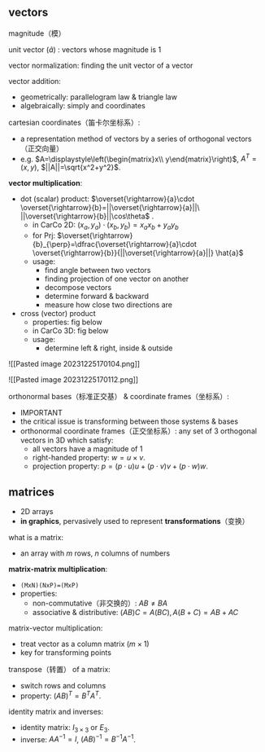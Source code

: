 
## vectors

magnitude（模）

unit vector ($\hat{a}$) : vectors whose magnitude is 1

vector normalization: finding the unit vector of a vector

vector addition:
- geometrically: parallelogram law & triangle law
- algebraically: simply and coordinates

cartesian coordinates（笛卡尔坐标系）:
- a representation method of vectors by a series of orthogonal vectors（正交向量）
- e.g. $A=\displaystyle\left(\begin{matrix}x\\ y\end{matrix}\right)$, $A^T=(x,y)$, $||A||=\sqrt{x^2+y^2}$. 

**vector multiplication**:
- dot (scalar) product: $\overset{\rightarrow}{a}\cdot \overset{\rightarrow}{b}=||\overset{\rightarrow}{a}||\ ||\overset{\rightarrow}{b}||\cos\theta$ .
	- in CarCo 2D: $(x_a,y_a)\cdot (x_b,y_b)=x_a x_b+y_a y_b$
	- for Prj: $\overset{\rightarrow}{b}_{\perp}=\dfrac{\overset{\rightarrow}{a}\cdot \overset{\rightarrow}{b}}{||\overset{\rightarrow}{a}||} \hat{a}$
	- usage: 
		- find angle between two vectors
		- finding projection of one vector on another
		- decompose vectors
		- determine forward & backward
		- measure how close two directions are
- cross (vector) product
	- properties: fig below
	- in CarCo 3D: fig below
	- usage:
		- determine left & right, inside & outside

![[Pasted image 20231225170104.png]]

![[Pasted image 20231225170112.png]]

orthonormal bases（标准正交基） & coordinate frames（坐标系）:
- IMPORTANT
- the critical issue is transforming between those systems & bases
- orthonormal coordinate frames（正交坐标系）: any set of 3 orthogonal vectors in 3D which satisfy:
	- all vectors have a magnitude of 1
	- right-handed property: $w=u\times v$.
	- projection property: $p=(p\cdot u)u+(p\cdot v)v+(p\cdot w)w$. 

## matrices

- 2D arrays
- **in graphics**, pervasively used to represent **transformations**（变换）

what is a matrix:
- an array with $m$ rows, $n$ columns of numbers

**matrix-matrix multiplication**:
- `(MxN)(NxP)=(MxP)`
- properties:
	- non-commutative（非交换的）: $AB\neq BA$
	- associative & distributive: $(AB)C=A(BC), A(B+C)=AB+AC$

matrix-vector multiplication:
- treat vector as a column matrix ($m\times 1$)
- key for transforming points

transpose（转置） of a matrix:
- switch rows and columns
- property: $(AB)^T=B^T A^T$. 

identity matrix and inverses:
- identity matrix: $I_{3\times 3}$ or $E_3$. 
- inverse: $A A^{-1}=I$, $(AB)^{-1}=B^{-1} A^{-1}$.
